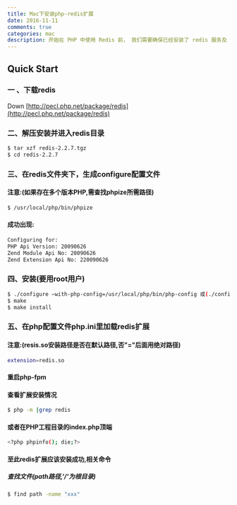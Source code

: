 ```yaml
---
title: Mac下安装php-redis扩展
date: 2016-11-11
comments: true
categories: mac
description: 开始在 PHP 中使用 Redis 前， 我们需要确保已经安装了 redis 服务及 PHP redis 驱动，且你的机器上能正常使用 PHP。
---
```


## Quick Start
### 一 、下载redis

Down [http://pecl.php.net/package/redis](http://pecl.php.net/package/redis)

### 二、解压安装并进入redis目录

``` bash
$ tar xzf redis-2.2.7.tgz
$ cd redis-2.2.7
```

### 三、在redis文件夹下，生成configure配置文件
#### 注意:(如果存在多个版本PHP,需查找phpize所需路径)
``` bash
$ /usr/local/php/bin/phpize
```
#### 成功出现:
``` bash
Configuring for:
PHP Api Version: 20090626
Zend Module Api No: 20090626
Zend Extension Api No: 220090626
```
### 四、安装(要用root用户)
``` bash
$ ./configure –with-php-config=/usr/local/php/bin/php-config 或(./configure)
$ make
$ make install
```
### 五、在php配置文件php.ini里加载redis扩展
#### 注意:(resis.so安装路径是否在默认路径,否"="后面用绝对路径)
``` bash
extension=redis.so
```

#### 重启php-fpm
#### 查看扩展安装情况
``` bash
$ php -m |grep redis
```
#### 或者在PHP工程目录的index.php顶端
``` bash
<?php phpinfo(); die;?>
```

#### 至此redis扩展应该安装成功,相关命令
##### 查找文件(path路径,'/'为根目录)
``` bash
$ find path -name "xxx"
```